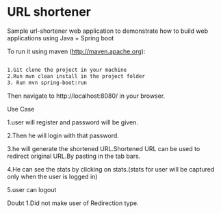 # URL shortener
Sample url-shortener web application to demonstrate how to build web applications using Java + Spring boot

 

To run it using maven (http://maven.apache.org):
```sh

1.Git clone the project in your machine
2.Run mvn clean install in the project folder
3. Run mvn spring-boot:run
```

Then navigate to http://localhost:8080/ in your browser.

Use Case

1.user will register and password will be given.

2.Then he will login with that password.

3.he will generate the shortened URL.Shortened URL can be used to redirect original URL.By pasting in the tab bars.

4.He can see the stats by clicking on stats.(stats for user will be captured only when the user is logged in)

5.user can logout

Doubt
1.Did not make user of Redirection type.
